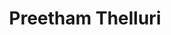 ---
layout: page
title: Preetham Thelluri
description: My primary interest is in Natural language Processing and interactions of humans over the web. I enjoy sentiment analysis. I am to build chatbots that regulate speech on online forums, to make the servers a better place to network and interact.
img: assets/img/preetham.jpg
importance: 1
category: Undergraduate
---
